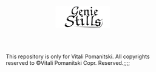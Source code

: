 <p align="center">
<img src="https://raw.githubusercontent.com/VitaliPom/geniestills/master/geniestills-logo.png" alt="logo.com">
</p>
<p style="padding:50px;">This repository is only for Vitali Pomanitski. All copyrights reserved to ©Vitali Pomanitski Copr. Reserved.;;;;</p>

